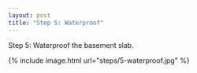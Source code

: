 ```yaml
---
layout: post
title: "Step 5: Waterproof"
---
```


Step 5: Waterproof the basement slab.

{% include image.html url="steps/5-waterproof.jpg" %}